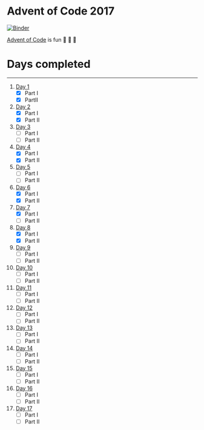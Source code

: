 Advent of Code 2017
====

[![Binder](https://mybinder.org/badge.svg)](https://mybinder.org/v2/gh/brianspiering/advent_2017/master?filepath=https%3A%2F%2Fgithub.com%2Fbrianspiering%2Fadvent_2017%2Fblob%2Fmaster%2Fday_1.ipynb)

[Advent of Code](http://adventofcode.com/2017) is fun 🎄 🎅 🎁

# Days completed
-----

1. [Day 1](day_01.ipynb) 
    - [x] Part I
    - [X] PartII  
1. [Day 2](day_02.ipynb) 
    - [x] Part I  
    - [X] Part II  
1. [Day 3](day_03.ipynb) 
    - [ ] Part I  
    - [ ] Part II  
1. [Day 4](day_04.ipynb) 
    - [x] Part I  
    - [X] Part II  
1. [Day 5](day_05.ipynb) 
    - [ ] Part I  
    - [ ] Part II  
1. [Day 6](day_06.ipynb) 
    - [x] Part I  
    - [X] Part II  
1. [Day 7](day_07.ipynb) 
    - [x] Part I  
    - [ ] Part II  
1. [Day 8](day_08.ipynb) 
    - [x] Part I  
    - [x] Part II  
1. [Day 9](day_09.ipynb) 
    - [ ] Part I  
    - [ ] Part II  
1. [Day 10](day_10.ipynb) 
    - [ ] Part I  
    - [ ] Part II  
1. [Day 11](day_11.ipynb) 
    - [ ] Part I  
    - [ ] Part II  
1. [Day 12](day_12.ipynb) 
    - [ ] Part I  
    - [ ] Part II  
1. [Day 13](day_13.ipynb) 
    - [ ] Part I  
    - [ ] Part II  
1. [Day 14](day_14.ipynb) 
    - [ ] Part I  
    - [ ] Part II  
1. [Day 15](day_15.ipynb) 
    - [ ] Part I  
    - [ ] Part II  
1. [Day 16](day_16.ipynb) 
    - [ ] Part I  
    - [ ] Part II  
1. [Day 17](day_17.ipynb) 
    - [ ] Part I  
    - [ ] Part II  